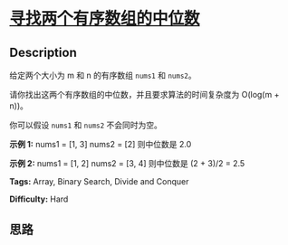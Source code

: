 # [寻找两个有序数组的中位数][title]

## Description

给定两个大小为 m 和 n 的有序数组 `nums1` 和 `nums2`。

请你找出这两个有序数组的中位数，并且要求算法的时间复杂度为 O(log(m + n))。

你可以假设 `nums1` 和 `nums2` 不会同时为空。

**示例 1:**
            nums1 = [1, 3]    nums2 = [2]        则中位数是 2.0    

**示例 2:**
            nums1 = [1, 2]    nums2 = [3, 4]        则中位数是 (2 + 3)/2 = 2.5    


**Tags:** Array, Binary Search, Divide and Conquer

**Difficulty:** Hard

## 思路

[title]: https://leetcode-cn.com/problems/median-of-two-sorted-arrays
